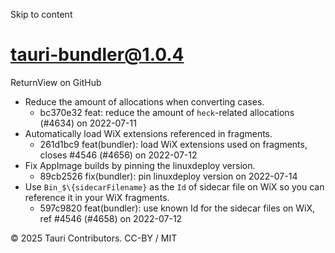 Skip to content
# tauri-bundler@1.0.4
ReturnView on GitHub
  * Reduce the amount of allocations when converting cases. 
    * bc370e32 feat: reduce the amount of `heck`-related allocations (#4634) on 2022-07-11
  * Automatically load WiX extensions referenced in fragments. 
    * 261d1bc9 feat(bundler): load WiX extensions used on fragments, closes #4546 (#4656) on 2022-07-12
  * Fix AppImage builds by pinning the linuxdeploy version. 
    * 89cb2526 fix(bundler): pin linuxdeploy version on 2022-07-14
  * Use `Bin_$\{sidecarFilename}` as the `Id` of sidecar file on WiX so you can reference it in your WiX fragments. 
    * 597c9820 feat(bundler): use known Id for the sidecar files on WiX, ref #4546 (#4658) on 2022-07-12


© 2025 Tauri Contributors. CC-BY / MIT

